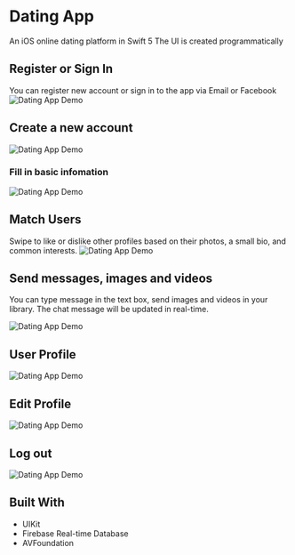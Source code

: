 # Dating App
An iOS online dating platform in Swift 5
The UI is created programmatically

## Register or Sign In 
You can register new account or sign in to the app via Email or Facebook
![Dating App Demo](Demo/SelectLoginOptions.gif)

## Create a new account
![Dating App Demo](Demo/SignIn.gif)

### Fill in basic infomation
![Dating App Demo](Demo/Preference.gif)

## Match Users
Swipe to like or dislike other profiles based on their photos, a small bio, and common interests.
![Dating App Demo](Demo/Match.gif)

## Send messages, images and videos
You can type message in the text box, send images and videos in your library. 
The chat message will be updated in real-time.

![Dating App Demo](Demo/Chat-Details.gif)

## User Profile
![Dating App Demo](Demo/Profile.gif)

## Edit Profile
![Dating App Demo](Demo/EditProfile.gif)

## Log out 
![Dating App Demo](Demo/Logout.gif)

## Built With
* UIKit
* Firebase Real-time Database 
* AVFoundation
